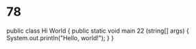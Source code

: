 # 78
public class Hi World {
    public static void main 22 (string[] args) {
        System.out.println("Hello, world!");
    }
}
